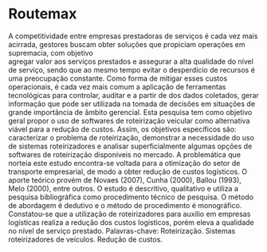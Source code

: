 # Routemax 
A competitividade entre empresas prestadoras de serviços é cada vez mais acirrada,
gestores buscam obter soluções que propiciam operações em supremacia, com objetivo                   
agregar valor aos serviços prestados e assegurar a alta qualidade do nível de serviço, sendo que
ao mesmo tempo evitar o desperdício de recursos é uma preocupação constante. Como forma
de mitigar esses custos operacionais, é cada vez mais comum a aplicação de ferramentas
tecnológicas para controlar, auditar e a partir de dos dados coletados, gerar informação que
pode ser utilizada na tomada de decisões em situações de grande importância de âmbito
gerencial. Esta pesquisa tem como objetivo geral propor o uso de softwares de roteirização
veicular como alternativa viável para a redução de custos. Assim, os objetivos específicos são:
caracterizar o problema de roteirização, demonstrar a necessidade do uso de sistemas
roteirizadores e analisar superficialmente algumas opções de softwares de roteirização
disponíveis no mercado. A problemática que norteia este estudo encontra-se voltada para a
otimização do setor de transporte empresarial, de modo a obter redução de custos logísticos. O
aporte teórico provém de Novaes (2007), Cunha (2000), Ballou (1993), Melo (2000), entre
outros. O estudo é descritivo, qualitativo e utiliza a pesquisa bibliográfica como procedimento
técnico de pesquisa. O método de abordagem é dedutivo e o método de procedimento é
monográfico. Constatou-se que a utilização de roteirizadores para auxílio em empresas
logísticas realiza a redução dos custos logísticos, porém eleva a qualidade no nível de serviço
prestado.
Palavras-chave: Roteirização. Sistemas roteirizadores de veículos. Redução de custos.
